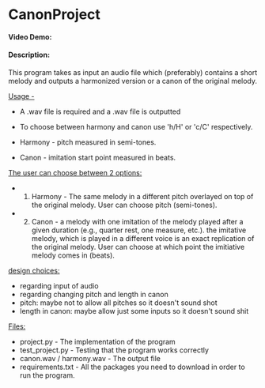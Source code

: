 # CanonProject
#### Video Demo:  <URL HERE>
#### Description:
This program takes as input an audio file which (preferably) contains a short melody and outputs a harmonized version or a canon of the original melody.

<ins>Usage -<ins>
  - A .wav file is required and a .wav file is outputted
  
  - To choose between harmony and canon use 'h/H' or 'c/C' respectively.
  
  - Harmony -  pitch measured in semi-tones.
  
  - Canon - imitation start point measured in beats.


  

  <ins>The user can choose between 2 options:<ins>

- 1. Harmony - The same melody in a different pitch overlayed on top of the original melody. User can choose pitch (semi-tones).

- 2. Canon - a melody with one imitation of the melody played after a given duration (e.g., quarter rest, one measure, etc.). the imitative melody, which is
played in a different voice is an exact replication of the original melody. User can choose at which point the imitiative melody comes in (beats).

  

  
<ins>design choices:<ins>
- regarding input of audio
- regarding changing pitch and length in canon
- pitch: maybe not to allow all pitches so it doesn't sound shot
- length in canon: maybe allow just some inputs so it doesn't sound shit


  
  
<ins>Files:<ins>
- project.py - The implementation of the program
- test_project.py - Testing that the program works correctly
- canon.wav / harmony.wav - The output file
- requirements.txt - All the packages you need to download in order to run the program.
  
